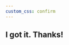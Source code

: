 ```yaml
---
custom_css: confirm
---
```

<div class="confrim">
<i class="fa fa-thumbs-o-up fa-5x"></i>

<h2>I got it. Thanks!</h2>
</div>